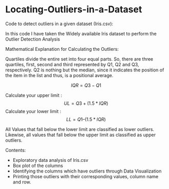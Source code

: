 # Locating-Outliers-in-a-Dataset

Code to detect outliers in a given dataset (Iris.csv):

In this code I have taken the Widely available Iris dataset to perform the Outlier Detection Analysis

Mathematical Explanation for Calculating the Outliers:

Quartiles divide the entire set into four equal parts. So, there are three quartiles, first, second and third represented by Q1, Q2 and Q3, respectively. Q2 is nothing but the median, since it indicates the position of the item in the list and thus, is a positional average.

$$ IQR = Q3 - Q1 $$

Calculate your upper limit : 
$$UL = Q3  +  (1.5 * IQR)$$
Calculate your lower limit : 
$$LL = Q1  –  (1.5 * IQR)$$

All Values that fall below the lower limit are classified as lower outliers. Likewise, all values that fall below the upper limit as classified as upper outliers.


Contents:
- Exploratory data analysis of Iris.csv
- Box plot of the columns
- Identifying the columns which have outliers through Data Visualization
- Printing those outliers with their corresponding values, column name and row.
